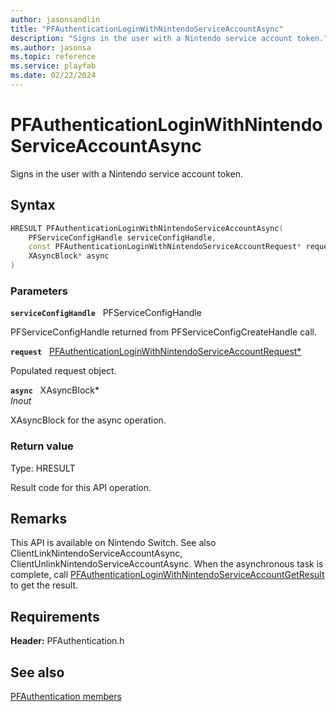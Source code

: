```yaml
---
author: jasonsandlin
title: "PFAuthenticationLoginWithNintendoServiceAccountAsync"
description: "Signs in the user with a Nintendo service account token."
ms.author: jasonsa
ms.topic: reference
ms.service: playfab
ms.date: 02/22/2024
---
```


# PFAuthenticationLoginWithNintendoServiceAccountAsync  

Signs in the user with a Nintendo service account token.  

## Syntax  
  
```cpp
HRESULT PFAuthenticationLoginWithNintendoServiceAccountAsync(  
    PFServiceConfigHandle serviceConfigHandle,  
    const PFAuthenticationLoginWithNintendoServiceAccountRequest* request,  
    XAsyncBlock* async  
)  
```  
  
### Parameters  
  
**`serviceConfigHandle`** &nbsp; PFServiceConfigHandle  
  
PFServiceConfigHandle returned from PFServiceConfigCreateHandle call.  
  
**`request`** &nbsp; [PFAuthenticationLoginWithNintendoServiceAccountRequest*](../../pfauthenticationtypes/structs/pfauthenticationloginwithnintendoserviceaccountrequest.md)  
  
Populated request object.  
  
**`async`** &nbsp; XAsyncBlock*  
*_Inout_*  
  
XAsyncBlock for the async operation.  
  
  
### Return value
Type: HRESULT
  
Result code for this API operation.
  
## Remarks  
  
This API is available on Nintendo Switch. See also ClientLinkNintendoServiceAccountAsync, ClientUnlinkNintendoServiceAccountAsync. When the asynchronous task is complete, call [PFAuthenticationLoginWithNintendoServiceAccountGetResult](pfauthenticationloginwithnintendoserviceaccountgetresult.md) to get the result.
  
## Requirements  
  
**Header:** PFAuthentication.h
  
## See also  
[PFAuthentication members](../pfauthentication_members.md)  

  
  

